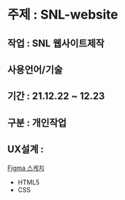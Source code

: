 # 주제 : SNL-website
## 작업 : SNL 웹사이트제작
## 사용언어/기술
## 기간 : 21.12.22 ~ 12.23
## 구분 : 개인작업
## UX설계 : 
[Figma 스케치](https://www.figma.com/file/JSeXNH8BQJtddl6G9EUNO0/Untitled?node-id=0%3A1)
* HTML5
* CSS

